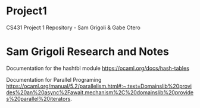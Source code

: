 # Project1
CS431 Project 1 Repository - Sam Grigoli &amp; Gabe Otero

# Sam Grigoli Research and Notes

Documentation for the hashtbl module
https://ocaml.org/docs/hash-tables

Documentation for Parallel Programing
https://ocaml.org/manual/5.2/parallelism.html#:~:text=Domainslib%20provides%20an%20async%2Fawait,mechanism%2C%20domainslib%20provides%20parallel%20iterators.



